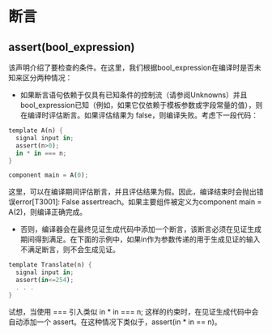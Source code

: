 # 断言

## assert(bool_expression)

该声明介绍了要检查的条件。在这里，我们根据bool_expression在编译时是否未知来区分两种情况：

* 如果断言语句依赖于仅具有已知条件的控制流（请参阅Unknowns）并且bool_expression已知（例如，如果它仅依赖于模板参数或字段常量的值），则在编译时评估断言。如果评估结果为 false，则编译失败。考虑下一段代码：

```rust
template A(n) {
  signal input in;
  assert(n>0);
  in * in === n;
}

component main = A(0);

```


这里，可以在编译期间评估断言，并且评估结果为假。因此，编译结束时会抛出错误error[T3001]: False assertreach。如果主要组件被定义为component main = A(2)，则编译正确完成。

* 否则，编译器会在最终见证生成代码中添加一个断言，该断言必须在见证生成期间得到满足。在下面的示例中，如果in作为参数传递的用于生成见证的输入不满足断言，则不会生成见证。

```rust
template Translate(n) {
  signal input in;  
  assert(in<=254);
  . . .
}
```

试想，当使用 === 引入类似 in * in === n; 这样的约束时，在见证生成代码中会自动添加一个 assert。在这种情况下类似于，assert(in * in == n)。
